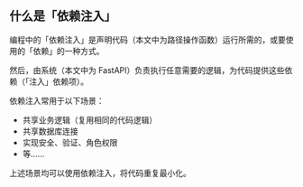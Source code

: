 
## 什么是「依赖注入」

编程中的「依赖注入」是声明代码（本文中为路径操作函数）运行所需的，或要使用的「依赖」的一种方式。

然后，由系统（本文中为 FastAPI）负责执行任意需要的逻辑，为代码提供这些依赖（「注入」依赖项）。

依赖注入常用于以下场景：

- 共享业务逻辑（复用相同的代码逻辑）
- 共享数据库连接
- 实现安全、验证、角色权限
- 等……

上述场景均可以使用依赖注入，将代码重复最小化。
